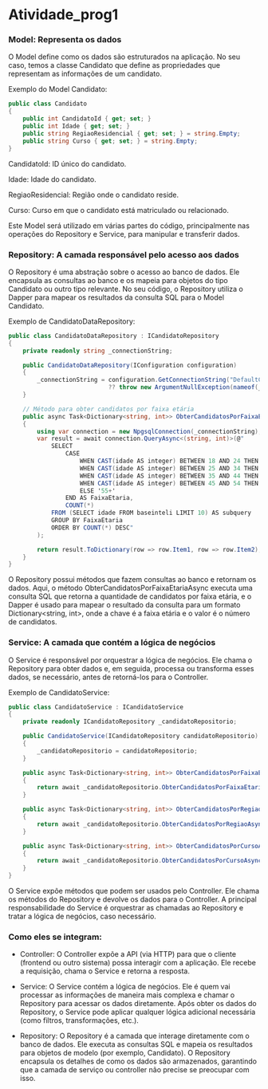 # Atividade_prog1

### Model: Representa os dados
O Model define como os dados são estruturados na aplicação. No seu caso, temos a classe Candidato que define as propriedades que representam as informações de um candidato.

Exemplo do Model Candidato:
```csharp
public class Candidato
{
    public int CandidatoId { get; set; }
    public int Idade { get; set; }
    public string RegiaoResidencial { get; set; } = string.Empty;
    public string Curso { get; set; } = string.Empty;
}
```
CandidatoId: ID único do candidato.

Idade: Idade do candidato.

RegiaoResidencial: Região onde o candidato reside.

Curso: Curso em que o candidato está matriculado ou relacionado.

Este Model será utilizado em várias partes do código, principalmente nas operações do Repository e Service, para manipular e transferir dados.

### Repository: A camada responsável pelo acesso aos dados
O Repository é uma abstração sobre o acesso ao banco de dados. Ele encapsula as consultas ao banco e os mapeia para objetos do tipo Candidato ou outro tipo relevante. No seu código, o Repository utiliza o Dapper para mapear os resultados da consulta SQL para o Model Candidato.

Exemplo de CandidatoDataRepository:
```csharp
public class CandidatoDataRepository : ICandidatoRepository
{
    private readonly string _connectionString;

    public CandidatoDataRepository(IConfiguration configuration)
    {
        _connectionString = configuration.GetConnectionString("DefaultConnection")
                            ?? throw new ArgumentNullException(nameof(_connectionString), "A string de conexão não pode ser nula.");
    }

    // Método para obter candidatos por faixa etária
    public async Task<Dictionary<string, int>> ObterCandidatosPorFaixaEtariaAsync()
    {
        using var connection = new NpgsqlConnection(_connectionString);
        var result = await connection.QueryAsync<(string, int)>(@" 
            SELECT 
                CASE 
                    WHEN CAST(idade AS integer) BETWEEN 18 AND 24 THEN '18-24'
                    WHEN CAST(idade AS integer) BETWEEN 25 AND 34 THEN '25-34'
                    WHEN CAST(idade AS integer) BETWEEN 35 AND 44 THEN '35-44'
                    WHEN CAST(idade AS integer) BETWEEN 45 AND 54 THEN '45-54'
                    ELSE '55+' 
                END AS FaixaEtaria,
                COUNT(*) 
            FROM (SELECT idade FROM baseinteli LIMIT 10) AS subquery
            GROUP BY FaixaEtaria
            ORDER BY COUNT(*) DESC"
        );

        return result.ToDictionary(row => row.Item1, row => row.Item2);
    }
}
```
O Repository possui métodos que fazem consultas ao banco e retornam os dados. Aqui, o método ObterCandidatosPorFaixaEtariaAsync executa uma consulta SQL que retorna a quantidade de candidatos por faixa etária, e o Dapper é usado para mapear o resultado da consulta para um formato Dictionary<string, int>, onde a chave é a faixa etária e o valor é o número de candidatos.

### Service: A camada que contém a lógica de negócios
O Service é responsável por orquestrar a lógica de negócios. Ele chama o Repository para obter dados e, em seguida, processa ou transforma esses dados, se necessário, antes de retorná-los para o Controller.

Exemplo de CandidatoService:
```csharp
public class CandidatoService : ICandidatoService
{
    private readonly ICandidatoRepository _candidatoRepositorio;

    public CandidatoService(ICandidatoRepository candidatoRepositorio)
    {
        _candidatoRepositorio = candidatoRepositorio;
    }

    public async Task<Dictionary<string, int>> ObterCandidatosPorFaixaEtariaAsync()
    {
        return await _candidatoRepositorio.ObterCandidatosPorFaixaEtariaAsync();
    }

    public async Task<Dictionary<string, int>> ObterCandidatosPorRegiaoAsync()
    {
        return await _candidatoRepositorio.ObterCandidatosPorRegiaoAsync();
    }

    public async Task<Dictionary<string, int>> ObterCandidatosPorCursoAsync()
    {
        return await _candidatoRepositorio.ObterCandidatosPorCursoAsync();
    }
}
```

O Service expõe métodos que podem ser usados pelo Controller. Ele chama os métodos do Repository e devolve os dados para o Controller. A principal responsabilidade do Service é orquestrar as chamadas ao Repository e tratar a lógica de negócios, caso necessário.

### Como eles se integram:
- Controller: O Controller expõe a API (via HTTP) para que o cliente (frontend ou outro sistema) possa interagir com a aplicação. Ele recebe a requisição, chama o Service e retorna a resposta.

- Service: O Service contém a lógica de negócios. Ele é quem vai processar as informações de maneira mais complexa e chamar o Repository para acessar os dados diretamente. Após obter os dados do Repository, o Service pode aplicar qualquer lógica adicional necessária (como filtros, transformações, etc.).

- Repository: O Repository é a camada que interage diretamente com o banco de dados. Ele executa as consultas SQL e mapeia os resultados para objetos de modelo (por exemplo, Candidato). O Repository encapsula os detalhes de como os dados são armazenados, garantindo que a camada de serviço ou controller não precise se preocupar com isso.